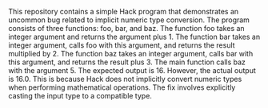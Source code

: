 This repository contains a simple Hack program that demonstrates an uncommon bug related to implicit numeric type conversion. The program consists of three functions: foo, bar, and baz.  The function foo takes an integer argument and returns the argument plus 1. The function bar takes an integer argument, calls foo with this argument, and returns the result multiplied by 2. The function baz takes an integer argument, calls bar with this argument, and returns the result plus 3. The main function calls baz with the argument 5.  The expected output is 16. However, the actual output is 16.0. This is because Hack does not implicitly convert numeric types when performing mathematical operations. The fix involves explicitly casting the input type to a compatible type.